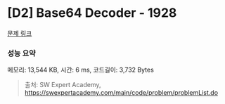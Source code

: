 # [D2] Base64 Decoder - 1928 

[문제 링크](https://swexpertacademy.com/main/code/problem/problemDetail.do?contestProbId=AV5PR4DKAG0DFAUq) 

### 성능 요약

메모리: 13,544 KB, 시간: 6 ms, 코드길이: 3,732 Bytes



> 출처: SW Expert Academy, https://swexpertacademy.com/main/code/problem/problemList.do